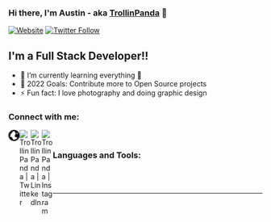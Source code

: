 ### Hi there, I'm Austin - aka [TrollinPanda][website] 👋

[![Website](https://img.shields.io/website?label=austinbowdler.com&style=for-the-badge&url=https%3A%2F%2Faustinbowdler.com)](https://austinbowdler.com)
[![Twitter Follow](https://img.shields.io/twitter/follow/austinbowdler?color=1DA1F2&logo=twitter&style=for-the-badge)](https://twitter.com/intent/follow?original_referer=https%3A%2F%2Fgithub.com%2FcodeSTACKr&screen_name=austinbowdler)

## I'm a Full Stack Developer!!

- 🌱 I’m currently learning everything 🤣
- 🥅 2022 Goals: Contribute more to Open Source projects
- ⚡ Fun fact: I love photography and doing graphic design

### Connect with me:

[<img align="left" alt="austinbowdler.com" width="22px" src="https://raw.githubusercontent.com/iconic/open-iconic/master/svg/globe.svg" />][website]
[<img align="left" alt="TrollinPanda | Twitter" width="22px" src="https://cdn.jsdelivr.net/npm/simple-icons@v3/icons/twitter.svg" />][twitter]
[<img align="left" alt="TrollinPanda | LinkedIn" width="22px" src="https://cdn.jsdelivr.net/npm/simple-icons@v3/icons/linkedin.svg" />][linkedin]
[<img align="left" alt="TrollinPanda | Instagram" width="22px" src="https://cdn.jsdelivr.net/npm/simple-icons@v3/icons/instagram.svg" />][instagram]

<br />

### Languages and Tools:

<br />
<br />

---

[website]: https://austinbowdler.com
[twitter]: https://twitter.com/austinbowdler
[instagram]: https://instagram.com/austinbowdler
[linkedin]: https://www.linkedin.com/in/austin-bowdler-29a0aa121/

